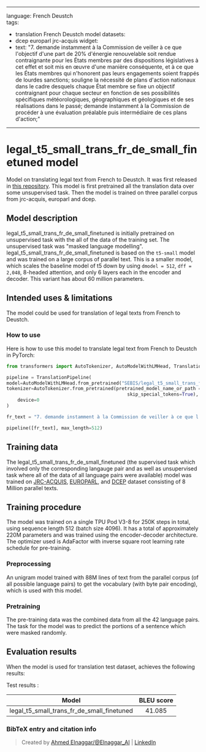 
---
language: French Deustch  
tags:
- translation French Deustch  model
datasets:
- dcep europarl jrc-acquis
widget:
- text: "7. demande instamment à la Commission de veiller à ce que l'objectif d'une part de 20% d'énergie renouvelable soit rendue contraignante pour les États membres par des dispositions législatives à cet effet et soit mis en œuvre d'une manière conséquente, et à ce que les États membres qui n'honorent pas leurs engagements soient frappés de lourdes sanctions; souligne la nécessité de plans d'action nationaux dans le cadre desquels chaque État membre se fixe un objectif contraignant pour chaque secteur en fonction de ses possibilités spécifiques météorologiques, géographiques et géologiques et de ses réalisations dans le passé; demande instamment à la Commission de procéder à une évaluation préalable puis intermédiaire de ces plans d'action;"

---

# legal_t5_small_trans_fr_de_small_finetuned model

Model on translating legal text from French to Deustch. It was first released in
[this repository](https://github.com/agemagician/LegalTrans). This model is first pretrained all the translation data over some unsupervised task. Then the model is trained on three parallel corpus from jrc-acquis, europarl and dcep.


## Model description

legal_t5_small_trans_fr_de_small_finetuned is initially pretrained on unsupervised task with the all of the data of the training set. The unsupervised task was "masked language modelling". legal_t5_small_trans_fr_de_small_finetuned is based on the `t5-small` model and was trained on a large corpus of parallel text. This is a smaller model, which scales the baseline model of t5 down by using `dmodel = 512`, `dff = 2,048`, 8-headed attention, and only 6 layers each in the encoder and decoder. This variant has about 60 million parameters.

## Intended uses & limitations

The model could be used for translation of legal texts from French to Deustch.

### How to use

Here is how to use this model to translate legal text from French to Deustch in PyTorch:

```python
from transformers import AutoTokenizer, AutoModelWithLMHead, TranslationPipeline

pipeline = TranslationPipeline(
model=AutoModelWithLMHead.from_pretrained("SEBIS/legal_t5_small_trans_fr_de_small_finetuned"),
tokenizer=AutoTokenizer.from_pretrained(pretrained_model_name_or_path = "SEBIS/legal_t5_small_trans_fr_de", do_lower_case=False, 
                                            skip_special_tokens=True),
    device=0
)

fr_text = "7. demande instamment à la Commission de veiller à ce que l'objectif d'une part de 20% d'énergie renouvelable soit rendue contraignante pour les États membres par des dispositions législatives à cet effet et soit mis en œuvre d'une manière conséquente, et à ce que les États membres qui n'honorent pas leurs engagements soient frappés de lourdes sanctions; souligne la nécessité de plans d'action nationaux dans le cadre desquels chaque État membre se fixe un objectif contraignant pour chaque secteur en fonction de ses possibilités spécifiques météorologiques, géographiques et géologiques et de ses réalisations dans le passé; demande instamment à la Commission de procéder à une évaluation préalable puis intermédiaire de ces plans d'action;"

pipeline([fr_text], max_length=512)
```

## Training data

The legal_t5_small_trans_fr_de_small_finetuned (the supervised task which involved only the corresponding langauge pair and as well as unsupervised task where all of the data of all language pairs were available) model was trained on [JRC-ACQUIS](https://wt-public.emm4u.eu/Acquis/index_2.2.html), [EUROPARL](https://www.statmt.org/europarl/), and [DCEP](https://ec.europa.eu/jrc/en/language-technologies/dcep) dataset consisting of 8 Million parallel texts.

## Training procedure

The model was trained on a single TPU Pod V3-8 for 250K steps in total, using sequence length 512 (batch size 4096). It has a total of approximately 220M parameters and was trained using the encoder-decoder architecture. The optimizer used is AdaFactor with inverse square root learning rate schedule for pre-training.

### Preprocessing

An unigram model trained with 88M lines of text from the parallel corpus (of all possible language pairs) to get the vocabulary (with byte pair encoding), which is used with this model.

### Pretraining

The pre-training data was the combined data from all the 42 language pairs. The task for the model was to predict the portions of a sentence which were masked randomly.


## Evaluation results

When the model is used for translation test dataset, achieves the following results:

Test results :

| Model | BLEU score |
|:-----:|:-----:|
|   legal_t5_small_trans_fr_de_small_finetuned | 41.085|


### BibTeX entry and citation info

> Created by [Ahmed Elnaggar/@Elnaggar_AI](https://twitter.com/Elnaggar_AI) | [LinkedIn](https://www.linkedin.com/in/prof-ahmed-elnaggar/)
